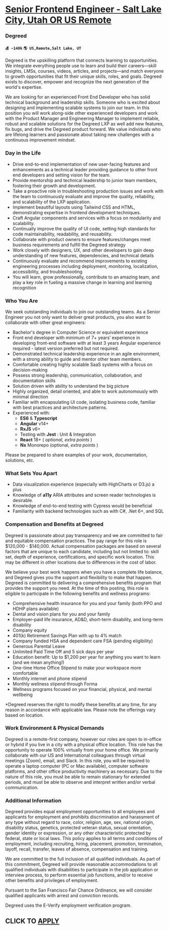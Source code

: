 # [Senior Frontend Engineer - Salt Lake City, Utah OR US Remote](https://www.remotewlb.com/apply/senior-frontend-engineer-salt-lake-city-utah-or-us-remote)  
### Degreed  
#### `💰 ~140k` `🌎 US,Remote,Salt Lake, UT`  

Degreed is the upskilling platform that connects learning to opportunities. We integrate everything people use to learn and build their careers—skill insights, LMSs, courses, videos, articles, and projects—and match everyone to growth opportunities that fit their unique skills, roles, and goals. Degreed exists to discover, empower and recognize the next generation of the world's expertise.

We are looking for an experienced Front End Developer who has solid technical background and leadership skills. Someone who is excited about designing and implementing scalable systems to join our team. In this position you will work along-side other experienced developers and work with the Product Manager and Engineering Manager to implement reliable, robust and scalable solutions for the Degreed LXP as well add new features, fix bugs, and drive the Degreed product forward. We value individuals who are lifelong learners and passionate about taking new challenges with a continuous improvement mindset.

### Day in the Life

  * Drive end-to-end implementation of new user-facing features and enhancements as a technical leader providing guidance to other front end developers and setting vision for the team.
  * ​​Provide mentorship and technical leadership to junior team members, fostering their growth and development.
  * Take a proactive role in troubleshooting production issues and work with the team to continuously evaluate and improve the quality, reliability, and scalability of the LXP application.
  * Implement beautiful layouts using Tailwind CSS and HTML, demonstrating expertise in frontend development techniques.
  * Craft Angular components and services with a focus on modularity and scalability.
  * Continually improve the quality of UI code, setting high standards for code maintainability, readability, and reusability.
  * Collaborate with product owners to ensure features/changes meet business requirements and fulfill the Degreed strategy
  * Work closely with designers, UX, and other developers to gain deep understanding of new features, dependencies, and technical details
  * Continuously evaluate and recommend improvements to existing engineering processes including deployment, monitoring, localization, accessibility, and troubleshooting
  * You will learn, grow professionally, contribute to an amazing team, and play a key role in fueling a massive change in learning and learning recognition

### Who You Are

We seek outstanding individuals to join our outstanding teams. As a Senior Engineer you not only want to deliver great products, you also want to collaborate with other great engineers:

  * Bachelor's degree in Computer Science or equivalent experience
  * Front end developer with minimum of 7+ years’ experience in developing front-end software with at least 3 years Angular experience required - latest version preferred but not required.
  * Demonstrated technical leadership experience in an agile environment, with a strong ability to guide and mentor other team members.
  * Comfortable creating highly scalable SaaS systems with a focus on decision-making
  * Possess strong leadership, communication, collaboration, and documentation skills
  * Solution driven with ability to understand the big picture
  * Highly organized, detail oriented, and able to work autonomously with minimal direction
  * Familiar with encapsulating UI code, isolating business code, familiar with best practices and architecture patterns.
  * Experienced with: 
    * **ES6** & **Typescript**
    * **Angular** v14+
    * **RxJS** v6+
    * Testing with **Jest** : Unit & Integration
    * **React** 18+ ( _optional, extra points_ )
    * **Nx** Monorepo (optional, _extra points_ )

Please be prepared to share examples of your work, documentation, solutions, etc.

### What Sets You Apart

  * Data visualization experience (especially with HighCharts or D3.js) a plus
  * Knowledge of **a11y** ARIA attributes and screen reader technologies is desirable.
  * Knowledge of end-to-end testing with Cypress would be beneficial
  * Familiarity with backend technologies such as with C#, .Net 6+, and SQL

### **Compensation and Benefits at Degreed**

Degreed is passionate about pay transparency and we are committed to fair and equitable compensation practices. The pay range for this role is $120,000 - $140,000. Actual compensation packages are based on several factors that are unique to each candidate, including but not limited to: skill set, depth of experience, certifications, and specific work location. This may be different in other locations due to differences in the cost of labor.

We believe your best work happens when you have a complete life balance, and Degreed gives you the support and flexibility to make that happen. Degreed is committed to delivering a comprehensive benefits program that provides the support you need. At the time of this posting, this role is eligible to participate in the following benefits and wellness programs:

  * Comprehensive health insurance for you and your family (both PPO and HDHP plans available)
  * Dental and vision plans for you and your family
  * Employer-paid life insurance, AD&D, short-term disability, and long-term disability
  * Company equity
  * 401(k) Retirement Savings Plan with up to 4% match
  * Company funded HSA and dependent care FSA (pending eligibility)
  * Generous Parental Leave
  * Unlimited Paid Time Off and 5 sick days per year
  * Education benefit: Up to $1,200 per year for anything you want to learn (and we mean anything!)
  * One-time Home Office Stipend to make your workspace more comfortable
  * Monthly internet and phone stipend
  * Monthly wellness stipend through Forma
  * Wellness programs focused on your financial, physical, and mental wellbeing

*Degreed reserves the right to modify these benefits at any time, for any reason in accordance with applicable law. Please note the offerings vary based on location.

###  **Work Environment & Physical Demands**

Degreed is a remote-first company, however our roles are open to in-office or hybrid if you live in a city with a physical office location. This role has the opportunity to operate 100% virtually from your home office. We primarily collaborate with our US and International colleagues through virtual meetings (Zoom), email, and Slack. In this role, you will be required to operate a laptop computer (PC or Mac available), computer software platforms, and other office productivity machinery as necessary. Due to the nature of this role, you must be able to remain stationary for extended periods, and must be able to observe and interpret written and/or verbal communication.

### **Additional Information**

Degreed provides equal employment opportunities to all employees and applicants for employment and prohibits discrimination and harassment of any type without regard to race, color, religion, age, sex, national origin, disability status, genetics, protected veteran status, sexual orientation, gender identity or expression, or any other characteristic protected by federal, state or local laws. This policy applies to all terms and conditions of employment, including recruiting, hiring, placement, promotion, termination, layoff, recall, transfer, leaves of absence, compensation and training.

We are committed to the full inclusion of all qualified individuals. As part of this commitment, Degreed will provide reasonable accommodations to all qualified individuals with disabilities to participate in the job application or interview process, to perform essential job functions, and/or to receive other benefits and privileges of employment.

Pursuant to the San Francisco Fair Chance Ordinance, we will consider qualified applicants with arrest and conviction records.

Degreed uses the E-Verify employment verification program.

  
## CLICK TO [APPLY](https://www.remotewlb.com/apply/senior-frontend-engineer-salt-lake-city-utah-or-us-remote)

